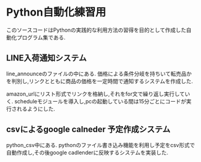 # Python自動化練習用

このソースコードはPythonの実践的な利用方法の習得を目的として作成した自動化プログラム集である.

## LINE入荷通知システム
line_announceのファイルの中にある.
価格による条件分岐を持ちいて転売品かを判別し,リンクとともに商品の価格を一定時間で通知するシステムを作成した.

amazon_urlにリスト形式でリンクを格納し,それをfor文で繰り返し実行していく.
scheduleモジュールを導入し,pcの起動している間は15分ごとにコードが実行されるようにした.

## csvによるgoogle calneder 予定作成システム
python_csv中にある.
pythonのファイル書き込み機能を利用し予定をcsv形式で自動作成し,その後google cadlenderに反映するシステムを実装した.
